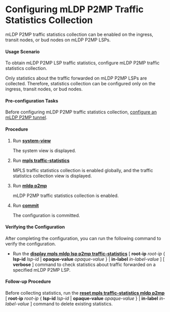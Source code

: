 Configuring mLDP P2MP Traffic Statistics Collection
===================================================

mLDP P2MP traffic statistics collection can be enabled on the ingress, transit nodes, or bud nodes on mLDP P2MP LSPs.

#### Usage Scenario

To obtain mLDP P2MP LSP traffic statistics, configure mLDP P2MP traffic statistics collection.

Only statistics about the traffic forwarded on mLDP P2MP LSPs are collected. Therefore, statistics collection can be configured only on the ingress, transit nodes, or bud nodes.


#### Pre-configuration Tasks

Before configuring mLDP P2MP traffic statistics collection, [configure an mLDP P2MP tunnel](dc_vrp_ldp-p2p_cfg_0060.html).


#### Procedure

1. Run [**system-view**](cmdqueryname=system-view)
   
   
   
   The system view is displayed.
2. Run [**mpls traffic-statistics**](cmdqueryname=mpls+traffic-statistics)
   
   
   
   MPLS traffic statistics collection is enabled globally, and the traffic statistics collection view is displayed.
3. Run [**mldp p2mp**](cmdqueryname=mldp+p2mp)
   
   
   
   mLDP P2MP traffic statistics collection is enabled.
4. Run [**commit**](cmdqueryname=commit)
   
   
   
   The configuration is committed.

#### Verifying the Configuration

After completing the configuration, you can run the following command to verify the configuration.

* Run the [**display mpls mldp lsp p2mp traffic-statistics**](cmdqueryname=display+mpls+mldp+lsp+p2mp+traffic-statistics+root-ip+lsp-id) [ **root-ip** *root-ip* { **lsp-id** *lsp-id* | **opaque-value** *opaque-value* } | **in-label** *in-label-value* ] [ **verbose** ] command to check statistics about traffic forwarded on a specified mLDP P2MP LSP.

#### Follow-up Procedure

Before collecting statistics, run the [**reset mpls traffic-statistics mldp p2mp**](cmdqueryname=reset+mpls+traffic-statistics+mldp+p2mp+root-ip+lsp-id) [ **root-ip** *root-ip* { **lsp-id** *lsp-id* | **opaque-value** *opaque-value* } | **in-label** *in-label-value* ] command to delete existing statistics.